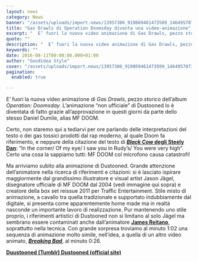 ```yaml
---
layout: news
category: News
banner: "/assets/uploads/import.news/13957386_919869461473509_1464957073_n.jpg"
title: "Gas Drawls di Operation Doomsday diventa una video-animazione"
excerpt: "  E’ fuori la nuova video animazione di Gas Drawls, pezzo storico dell’album Operation: Doomsday. L’animazione “non ufficiale” di Dustooned lo è diventata di fatto grazie all’approvazione in questi giorni da parte dello stesso Daniel Dumile, alias MF DOOM. Certo, non staremo qui a tediarvi per ore parlando delle interpretazioni del testo o dei gas tossici [&hellip"
quote: ""
description: "  E’ fuori la nuova video animazione di Gas Drawls, pezzo storico dell’album Operation: Doomsday. L’animazione “non ufficiale” di Dustooned lo è diventata di fatto grazie all’approvazione in questi giorni da parte dello stesso Daniel Dumile, alias MF DOOM. Certo, non staremo qui a tediarvi per ore parlando delle interpretazioni del testo o dei gas tossici [&hellip"
keywords: ""
date: 2016-08-11T00:00:00.000+01:00
author: "Goodidea Style"
cover: "/assets/uploads/import.news/13957386_919869461473509_1464957073_n.jpg"
pagination:
  enabled: true

---
```


E’ fuori la nuova video animazione di _Gas Drawls_, pezzo storico dell’album _Operation: Doomsday_. L’animazione “non ufficiale” di Dustooned lo è diventata di fatto grazie all’approvazione in questi giorni da parte dello stesso Daniel Dumile, alias MF DOOM.

Certo, non staremo qui a tediarvi per ore parlando delle interpretazioni del testo o dei gas tossici prodotti dal rap moderno, al quale Doom fa riferimento, e neppure della citazione del testo di [**_Black Cow_ degli Steely Dan**](https://www.youtube.com/watch?v=wCtSa0exAH0): “In the corner/ Of my eye/ I saw you in Rudy’s/ You were very high”. Certo una cosa la sappiamo tutti: MF DOOM col microfono causa catastrofi!

  
Ma arriviamo subito alla animazione di Dustooned. Grande attenzione dell’animatore nella ricerca di riferimenti e citazioni: si è lasciato ispirare maggiormente dal grandissimo illustratore e visual artist Jason Jägel, disegnatore ufficiale di MF DOOM dal 2004 (vedi immagine qui sopra) e creatore della box set reissue 2011 per Traffic Entertainment. Stile misto di animazione, a cavallo tra quella tradizionale e supportato indubbiamente dal digitale, si presenta come apparentemente home made ma in realtà nasconde un importante lavoro di realizzazione. Pur mantenendo uno stile proprio, i riferimenti artistici di Dustooned non si limitano al solo Jägel ma sembrano essere contaminati anche dall’animatore [**James Reitano**](https://hotmc.com/comic-strips-never-die-2-back-to-the-1985-con-james-reitano/), soprattutto nella tecnica. Con grande sorpresa troviamo al minuto 1:02 una sequenza di animazione molto simile, nell’idea, a quella di un altro video animato, [_**Breaking Bad**_](https://www.youtube.com/watch?v=eNGkWX7Ja5Y), al minuto 0:26.

**[Duustooned (Tumblr) D](http://dustooned.tumblr.com/)[ustooned (official site)](http://dustooned.com/welcome)**